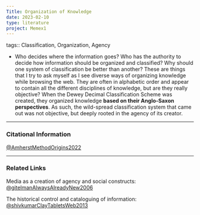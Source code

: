 ```yaml
---
Title: Organization of Knowledge
date: 2023-02-10
type: literature
project: Memex1
---
```

tags:: Classification, Organization, Agency


-   Who decides where the information goes? Who has the authority to decide how information should be organized and classified? Why should one system of classification be better than another? These are things that I try to ask myself as I see diverse ways of organizing knowledge while browsing the web. They are often in alphabetic order and appear to contain all the different disciplines of knowledge, but are they really objective? When the Dewey Decimal Classification Scheme was created, they organized knowledge **based on their Anglo-Saxon perspectives**. As such, the wild-spread classification system that came out was not objective, but deeply rooted in the agency of its creator. 

---
### Citational Information

[@AmherstMethodOrigins2022](@AmherstMethodOrigins2022.md)

---

### Related Links

Media as a creation of agency and social constructs: [@gitelmanAlwaysAlreadyNew2006](@gitelmanAlwaysAlreadyNew2006.md)

The historical control and cataloguing of information: [@shivkumarClayTabletsWeb2013](@shivkumarClayTabletsWeb2013)